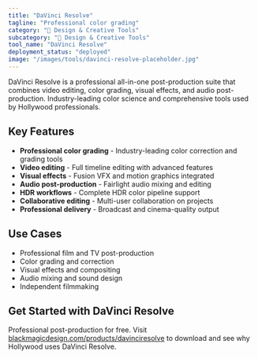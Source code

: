 ```yaml
---
title: "DaVinci Resolve"
tagline: "Professional color grading"
category: "🎨 Design & Creative Tools"
subcategory: "🎨 Design & Creative Tools"
tool_name: "DaVinci Resolve"
deployment_status: "deployed"
image: "/images/tools/davinci-resolve-placeholder.jpg"
---
```

DaVinci Resolve is a professional all-in-one post-production suite that combines video editing, color grading, visual effects, and audio post-production. Industry-leading color science and comprehensive tools used by Hollywood professionals.

## Key Features

- **Professional color grading** - Industry-leading color correction and grading tools
- **Video editing** - Full timeline editing with advanced features
- **Visual effects** - Fusion VFX and motion graphics integrated
- **Audio post-production** - Fairlight audio mixing and editing
- **HDR workflows** - Complete HDR color pipeline support
- **Collaborative editing** - Multi-user collaboration on projects
- **Professional delivery** - Broadcast and cinema-quality output

## Use Cases

- Professional film and TV post-production
- Color grading and correction
- Visual effects and compositing
- Audio mixing and sound design
- Independent filmmaking

## Get Started with DaVinci Resolve

Professional post-production for free. Visit [blackmagicdesign.com/products/davinciresolve](https://www.blackmagicdesign.com/products/davinciresolve) to download and see why Hollywood uses DaVinci Resolve.